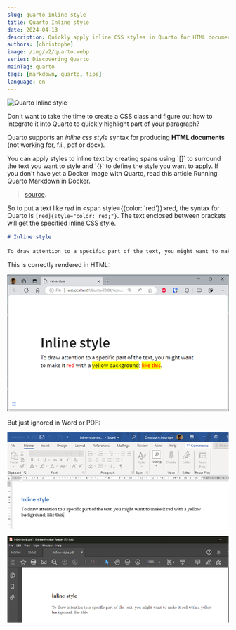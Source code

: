 ```yaml
---
slug: quarto-inline-style
title: Quarto Inline style
date: 2024-04-13
description: Quickly apply inline CSS styles in Quarto for HTML documents using the []{}  syntax. Highlight text instantly without writing a full CSS class.
authors: [christophe]
image: /img/v2/quarto.webp
series: Discovering Quarto
mainTag: quarto
tags: [markdown, quarto, tips]
language: en
---
```

![Quarto Inline style](/img/v2/quarto.webp)

Don't want to take the time to create a CSS class and figure out how to integrate it into Quarto to quickly highlight part of your paragraph?

Quarto supports an *inline css style* syntax for producing **HTML documents** (not working for, f.i., pdf or docx).

<AlertBox variant="info" title="Syntax">
You can apply styles to inline text by creating spans using `[]` to surround the text you want to style and `{}` to define the style you want to apply.

</AlertBox>

<!-- truncate -->

<AlertBox variant="info" title="Docker image with Quarto">
If you don't have yet a Docker image with Quarto, read this article <Link to="/blog/docker-quarto">Running Quarto Markdown in Docker</Link>.

</AlertBox>

> [source](https://mine-cetinkaya-rundel.github.io/quarto-tip-a-day/posts/11-spans/).

So to put a text like *red* in <span style={{color: 'red'}}>red</span>, the syntax for Quarto is `[red]{style="color: red;"}`. The text enclosed between brackets will get the specified inline CSS style.

```markdown
# Inline style

To draw attention to a specific part of the text, you might want to make it [red]{style="color: red;"} with a [yellow background]{style="background-color: yellow;"}; [like this]{style="color: red; background-color: yellow;"}.
```

This is correctly rendered in HTML:

![html](./images/html.png)

But just ignored in Word or PDF:

![docx](./images/docx.png)

![pdf](./images/pdf.png)